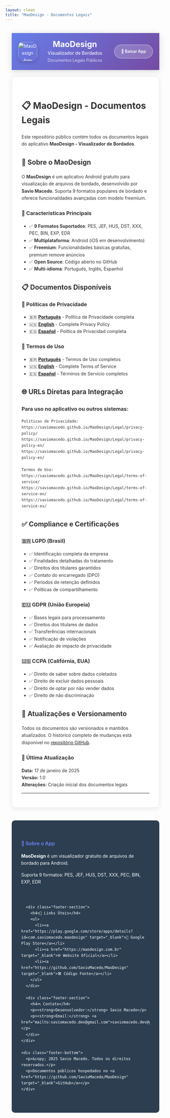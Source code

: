 ```yaml
---
layout: clean
title: "MaoDesign - Documentos Legais"
---
```


<div class="legal-document">
  <header class="legal-header">
    <div class="header-content">
      <div class="app-info">
        <img src="{{ '/appicon.png' | relative_url }}" alt="MaoDesign App Icon" class="app-icon">
        <div class="app-details">
          <h1 class="app-name">MaoDesign</h1>
          <p class="app-tagline">Visualizador de Bordados</p>
          <p class="app-description">Documentos Legais Públicos</p>
        </div>
      </div>
      <div class="header-actions">
        <a href="https://play.google.com/store/apps/details?id=com.saviomacedo.maodesign" target="_blank" class="download-btn">
          📱 Baixar App
        </a>
      </div>
    </div>
  </header>

  <main class="legal-content">

# 📋 MaoDesign - Documentos Legais

Este repositório público contém todos os documentos legais do aplicativo **MaoDesign - Visualizador de Bordados**.

## 📱 Sobre o MaoDesign

O **MaoDesign** é um aplicativo Android gratuito para visualização de arquivos de bordado, desenvolvido por **Savio Macedo**. Suporta 9 formatos populares de bordado e oferece funcionalidades avançadas com modelo freemium.

### 🎯 Características Principais
- ✅ **9 Formatos Suportados**: PES, JEF, HUS, DST, XXX, PEC, BIN, EXP, EDR
- ✅ **Multiplataforma**: Android (iOS em desenvolvimento)
- ✅ **Freemium**: Funcionalidades básicas gratuitas, premium remove anúncios
- ✅ **Open Source**: Código aberto no GitHub
- ✅ **Multi-idioma**: Português, Inglês, Espanhol

## 📋 Documentos Disponíveis

### 📄 Políticas de Privacidade
- 🇧🇷 [**Português**](Legal/privacy-policy/) - Política de Privacidade completa
- 🇺🇸 [**English**](Legal/privacy-policy-en/) - Complete Privacy Policy  
- 🇪🇸 [**Español**](Legal/privacy-policy-es/) - Política de Privacidad completa

### 📜 Termos de Uso
- 🇧🇷 [**Português**](Legal/terms-of-service/) - Termos de Uso completos
- 🇺🇸 [**English**](Legal/terms-of-service-en/) - Complete Terms of Service  
- 🇪🇸 [**Español**](Legal/terms-of-service-es/) - Términos de Servicio completos

## 🌐 URLs Diretas para Integração

### Para uso no aplicativo ou outros sistemas:

```
Políticas de Privacidade:
https://saviomacedo.github.io/MaoDesign/Legal/privacy-policy/
https://saviomacedo.github.io/MaoDesign/Legal/privacy-policy-en/
https://saviomacedo.github.io/MaoDesign/Legal/privacy-policy-es/

Termos de Uso:
https://saviomacedo.github.io/MaoDesign/Legal/terms-of-service/
https://saviomacedo.github.io/MaoDesign/Legal/terms-of-service-en/
https://saviomacedo.github.io/MaoDesign/Legal/terms-of-service-es/
```

## ✅ Compliance e Certificações

### 🇧🇷 LGPD (Brasil)
- ✅ Identificação completa da empresa
- ✅ Finalidades detalhadas do tratamento
- ✅ Direitos dos titulares garantidos
- ✅ Contato do encarregado (DPO)
- ✅ Períodos de retenção definidos
- ✅ Políticas de compartilhamento

### 🇪🇺 GDPR (União Europeia)  
- ✅ Bases legais para processamento
- ✅ Direitos dos titulares de dados
- ✅ Transferências internacionais
- ✅ Notificação de violações
- ✅ Avaliação de impacto de privacidade

### 🇺🇸 CCPA (Califórnia, EUA)
- ✅ Direito de saber sobre dados coletados
- ✅ Direito de excluir dados pessoais
- ✅ Direito de optar por não vender dados
- ✅ Direito de não discriminação

## 🔄 Atualizações e Versionamento

Todos os documentos são versionados e mantidos atualizados. O histórico completo de mudanças está disponível no [repositório GitHub](https://github.com/SavioMacedo/MaoDesign).

### 📅 Última Atualização
**Data:** 17 de janeiro de 2025  
**Versão:** 1.0  
**Alterações:** Criação inicial dos documentos legais

---

  </main>

  <footer class="legal-footer">
    <div class="footer-content">
      <div class="footer-section">
        <h4>📱 Sobre o App</h4>
        <p><strong>MaoDesign</strong> é um visualizador gratuito de arquivos de bordado para Android.</p>
        <p>Suporta 9 formatos: PES, JEF, HUS, DST, XXX, PEC, BIN, EXP, EDR</p>
      </div>
      
      <div class="footer-section">
        <h4>🔗 Links Úteis</h4>
        <ul>
          <li><a href="https://play.google.com/store/apps/details?id=com.saviomacedo.maodesign" target="_blank">📱 Google Play Store</a></li>
          <li><a href="https://maodesign.com.br" target="_blank">🌐 Website Oficial</a></li>
          <li><a href="https://github.com/SavioMacedo/MaoDesign" target="_blank">🛠️ Código Fonte</a></li>
        </ul>
      </div>
      
      <div class="footer-section">
        <h4>📞 Contato</h4>
        <p><strong>Desenvolvedor:</strong> Savio Macedo</p>
        <p><strong>Email:</strong> <a href="mailto:saviomacedo.dev@gmail.com">saviomacedo.dev@gmail.com</a></p>
      </div>
    </div>
    
    <div class="footer-bottom">
      <p>&copy; 2025 Savio Macedo. Todos os direitos reservados.</p>
      <p>Documentos públicos hospedados no <a href="https://github.com/SavioMacedo/MaoDesign" target="_blank">GitHub</a></p>
    </div>
  </footer>
</div>

<style>
/* Incluir todos os estilos do layout legal aqui */
.legal-document {
  max-width: 900px;
  margin: 0 auto;
  padding: 20px;
  font-family: -apple-system, BlinkMacSystemFont, 'Segoe UI', Roboto, sans-serif;
  line-height: 1.6;
  color: #333;
}

.legal-header {
  background: linear-gradient(135deg, #667eea 0%, #764ba2 100%);
  color: white;
  padding: 20px;
  margin-bottom: 20px;
  box-shadow: 0 4px 20px rgba(0,0,0,0.15);
}

.header-content {
  max-width: 900px;
  margin: 0 auto;
  display: flex;
  justify-content: space-between;
  align-items: center;
  gap: 20px;
}

.app-info {
  display: flex;
  align-items: center;
  gap: 15px;
  flex: 1;
}

.app-icon {
  width: 60px;
  height: 60px;
  border-radius: 15px;
  box-shadow: 0 4px 12px rgba(0,0,0,0.2);
  flex-shrink: 0;
}

.app-details {
  flex: 1;
}

.app-name {
  margin: 0;
  font-size: 1.8em;
  font-weight: 700;
  line-height: 1.2;
}

.app-tagline {
  margin: 2px 0;
  opacity: 0.9;
  font-size: 1em;
  font-weight: 500;
}

.app-description {
  margin: 2px 0 0 0;
  opacity: 0.8;
  font-size: 0.9em;
}

.header-actions {
  flex-shrink: 0;
}

.download-btn {
  display: inline-block;
  background: rgba(255,255,255,0.2);
  color: white;
  padding: 10px 20px;
  text-decoration: none;
  border-radius: 25px;
  border: 2px solid rgba(255,255,255,0.3);
  font-weight: 600;
  font-size: 0.9em;
  transition: all 0.3s ease;
  backdrop-filter: blur(10px);
}

.download-btn:hover {
  background: rgba(255,255,255,0.3);
  border-color: rgba(255,255,255,0.5);
  transform: translateY(-2px);
  box-shadow: 0 6px 20px rgba(0,0,0,0.2);
}

.legal-content {
  background: white;
  padding: 30px;
  border-radius: 10px;
  box-shadow: 0 4px 15px rgba(0,0,0,0.08);
  margin-bottom: 25px;
  border: 1px solid #e9ecef;
}

.legal-footer {
  background: #2c3e50;
  color: white;
  padding: 40px 30px 20px;
  border-radius: 10px;
  margin-top: 40px;
}

.footer-content {
  display: grid;
  grid-template-columns: repeat(auto-fit, minmax(250px, 1fr));
  gap: 30px;
  margin-bottom: 30px;
}

.footer-section h4 {
  color: #667eea;
  margin-bottom: 15px;
  font-size: 1.1em;
}

.footer-section ul {
  list-style: none;
  padding: 0;
}

.footer-section li {
  margin: 8px 0;
}

.footer-section a {
  color: #bdc3c7;
  text-decoration: none;
  transition: color 0.3s ease;
}

.footer-section a:hover {
  color: #667eea;
}

.footer-bottom {
  border-top: 1px solid #34495e;
  padding-top: 20px;
  text-align: center;
  color: #bdc3c7;
  font-size: 0.9em;
}

.footer-bottom a {
  color: #667eea;
  text-decoration: none;
}

.footer-bottom a:hover {
  text-decoration: underline;
}

/* Responsive Design */
@media (max-width: 768px) {
  .legal-document {
    padding: 10px;
  }
  
  .legal-header {
    padding: 15px;
    margin-bottom: 15px;
  }
  
  .header-content {
    flex-direction: column;
    text-align: center;
    gap: 15px;
  }
  
  .app-info {
    flex-direction: column;
    text-align: center;
    gap: 12px;
  }
  
  .app-icon {
    width: 50px;
    height: 50px;
  }
  
  .app-name {
    font-size: 1.5em;
  }
  
  .app-tagline {
    font-size: 0.9em;
  }
  
  .app-description {
    font-size: 0.8em;
  }
  
  .download-btn {
    padding: 8px 16px;
    font-size: 0.8em;
  }
  
  .legal-content {
    padding: 20px;
  }
  
  .footer-content {
    grid-template-columns: 1fr;
    text-align: center;
  }
}

@media (max-width: 480px) {
  .legal-header {
    padding: 12px;
  }
  
  .header-content {
    gap: 10px;
  }
  
  .app-info {
    gap: 10px;
  }
  
  .app-icon {
    width: 45px;
    height: 45px;
    border-radius: 12px;
  }
  
  .app-name {
    font-size: 1.3em;
  }
  
  .download-btn {
    padding: 6px 12px;
    font-size: 0.75em;
  }
  
  .legal-content {
    padding: 15px;
  }
}
</style>
